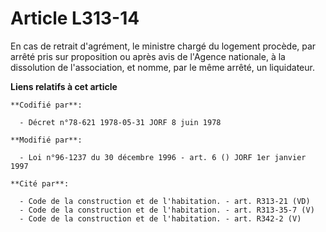 # Article L313-14

En cas de retrait d'agrément, le ministre chargé du logement procède, par arrêté pris sur proposition ou après avis de
l'Agence nationale, à la dissolution de l'association, et nomme, par le même arrêté, un liquidateur.

**Liens relatifs à cet article**

	**Codifié par**:

	  - Décret n°78-621 1978-05-31 JORF 8 juin 1978

	**Modifié par**:

	  - Loi n°96-1237 du 30 décembre 1996 - art. 6 () JORF 1er janvier 1997

	**Cité par**:

	  - Code de la construction et de l'habitation. - art. R313-21 (VD)
	  - Code de la construction et de l'habitation. - art. R313-35-7 (V)
	  - Code de la construction et de l'habitation. - art. R342-2 (V)
